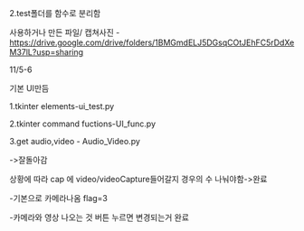 2.test폴더를 함수로 분리함

사용하거나 만든 파일/ 캡쳐사진 - https://drive.google.com/drive/folders/1BMGmdELJ5DGsqCOtJEhFC5rDdXeM37lL?usp=sharing

11/5-6

기본 UI만듬

1.tkinter elements-ui_test.py

2.tkinter command fuctions-UI_func.py

3.get audio,video - Audio_Video.py

->잘돌아감

상황에 따라 cap 에 video/videoCapture들어갈지 경우의 수 나눠야함->완료

-기본으로 카메라나옴 flag=3

-카메라와 영상 나오는 것 버튼 누르면 변경되는거 완료
